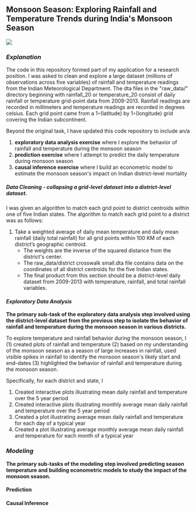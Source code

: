 ## Monsoon Season: Exploring Rainfall and Temperature Trends during India's Monsoon Season

![](https://tarnmoor.files.wordpress.com/2020/01/picnorteyucatan.jpg)

### *Explanation*
The code in this repository formed part of my application for a research position. I was asked to clean and explore a large
dataset (millions of observations across five variables) of rainfall and temperature readings from the Indian Meteorological Department. The dta files in the "raw_data/" directory beginning with rainfall_20 or temperature_20 consist of daily
rainfall or temperature grid-point data from 2009-2013. Rainfall readings are recorded in millimeters and temperature readings are recorded in degrees celsius. Each grid point came from a 1◦(latitude)  by  1◦(longitude) grid covering the Indian subcontinent.

Beyond the original task, I have updated this code repository to include an/a

  1. **exploratory data analysis exercise** where I explore the behavior of rainfall and temperature during the monsoon season
  2. **prediction exercise** where I attempt to predict the daily temperature during monsoon season
  3. **causal inference exercise** where I build an econometric model to estimate the monsoon season's impact on Indian district-level mortality


##### Data Cleaning - collapsing a grid-level dataset into a district-level dataset.

I was given an algorithm to match each grid point to district centroids within one of five Indian states. The algorithm  to  match  each  grid  point  to  a  district  was  as  follows:

  1. Take  a  weighted  average  of  daily  mean temperature and  daily  mean  rainfall (daily total rainfall) for  all  grid  points  within  100  KM  of
  each district’s  geographic  centroid.
      - The  weights  are  the  inverse  of  the  squared  distance  from  the  district's center.
      - The raw_data/district crosswalk small.dta file contains data on the coordinates of all district centroids for the five Indian
      states.
      - The final product from this section should be a district-level daily dataset from 2009-2013 with temperature, rainfall, and total rainfall variables.

#### *Exploratory Data Analysis*

**The primary sub-task of the exploratory data analysis step involved using the district-level dataset from the previous step to isolate the behavior of rainfall and temperature during the monsoon season in various districts.**

To explore temperature and rainfall behavior during the monsoon season, I
  (1) created plots of rainfall and temperature
  (2) based on my understanding of the monsoon season as a season of large increases in rainfall, used visible spikes in rainfall to
  identify the monsoon season's likely start and end-dates
  (3) highlighted the behavior of rainfall and temperature during the monsoon season.

Specifically, for each district and state, I

  1. Created interactive plots illustrating mean daily rainfall and temperature over the 5 year period
  2. Created interactive plots illustrating monthly average mean daily rainfall and temperature over the 5 year period
  3. Created a plot illustrating average mean daily rainfall and temperature for each day of a typical year
  4. Created a plot illustrating average monthly average mean daily rainfall and temperature for each month of a typical year


### *Modeling*

**The primary sub-tasks of the modeling step involved predicting season temperature and building econometric models to study the impact of the monsoon season.**

#### Prediction

#### Causal Inference
